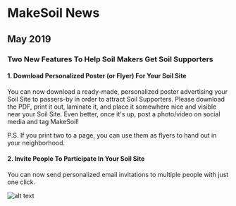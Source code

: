 # MakeSoil News

## May 2019

### Two New Features To Help Soil Makers Get Soil Supporters

#### 1. Download Personalized Poster (or Flyer) For Your Soil Site
You can now download a ready-made, personalized poster advertising your Soil Site to passers-by in order to attract Soil Supporters. Please download the PDF, print it out, laminate it, and place it somewhere nice and visible near your Soil Site. Even better, once it's up, post a photo/video on social media and tag MakeSoil!

P.S. If you print two to a page, you can use them as flyers to hand out in your neighborhood.

#### 2. Invite People To Participate In Your Soil Site
You can now send personalized email invitations to multiple people with just one click.


![alt text](https://raw.githubusercontent.com/MakeSoil/public-pages/master/images/2%20New%20Features.png)
